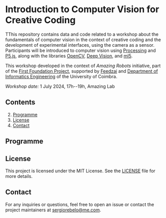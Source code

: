 # Introduction to Computer Vision for Creative Coding
TThis repository contains data and code related to a workshop about the fundamentals of computer vision in the context of creative coding and the development of experimental interfaces, using the camera as a sensor. Participants will be introduced to computer vision using [Processing](https://processing.org/) and [P5.js](https://p5js.org/), along with the libraries [OpenCV](https://opencv.org/), [Deep Vision](https://github.com/cansik/deep-vision-processing), and [ml5](https://ml5js.org/).

This workshop developed in the context of _Amazing Robots_ initiative, part of the [First Foundation Project](https://dei.uc.pt/FirstFoundation/), supported by [Feedzai](https://feedzai.com/) and [Department of Informatics Engineering](https://www.uc.pt/en/fctuc/dei/) of the University of Coimbra.

*Workshop date:* 1 July 2024, 17h--19h, Amazing Lab


## Contents
2. [Programme](#programme)
3. [License](#license)
4. [Contact](#contact)

## Programme


## License
This project is licensed under the MIT License. See the [LICENSE](LICENSE) file for more details.

## Contact
For any inquiries or questions, feel free to open an issue or contact the project maintainers at [sergiorebelo@me.com](mailto:sergiorebelo@me.com).
